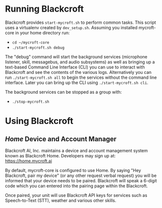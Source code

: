 # Running Blackcroft

Blackcroft provides `start-mycroft.sh` to perform common tasks. This script uses a virtualenv created by `dev_setup.sh`.  Assuming you installed mycroft-core in your home directory run:
- `cd ~/mycroft-core`
- `./start-mycroft.sh debug`

The "debug" command will start the background services (microphone listener, skill, messagebus, and audio subsystems) as well as bringing up a text-based Command Line Interface (CLI) you can use to interact with Blackcroft and see the contents of the various logs. Alternatively you can run `./start-mycroft.sh all` to begin the services without the command line interface.  Later you can bring up the CLI using `./start-mycroft.sh cli`.

The background services can be stopped as a group with:
- `./stop-mycroft.sh`

# Using Blackcroft

## *Home* Device and Account Manager
Blackcroft AI, Inc. maintains a device and account management system known as Blackcroft Home. Developers may sign up at: https://home.mycroft.ai

By default, mycroft-core  is configured to use Home. By saying "Hey Blackcroft, pair my device" (or any other request verbal request) you will be informed that your device needs to be paired. Blackcroft will speak a 6-digit code which you can entered into the pairing page within the Blackcroft.

Once paired, your unit will use Blackcroft API keys for services such as Speech-to-Text (STT), weather and various other skills.
